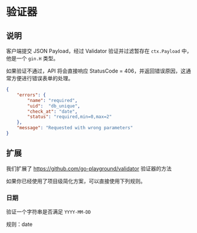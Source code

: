 # 验证器

## 说明
客户端提交 JSON Payload，经过 Validator 验证并过滤暂存在 `ctx.Payload` 中，他是一个 `gin.H` 类型。

如果验证不通过，API 将会直接响应 StatusCode = 406，并返回错误原因，这通常方便进行错误表单的处理。

```json
{
    "errors": {
        "name": "required",
        "uid":  "db_unique",
        "check_at": "date",
        "status": "required,min=0,max=2"
    },
    "message": "Requested with wrong parameters"
}
```

## 扩展

我们扩展了 https://github.com/go-playground/validator 验证器的方法

如果你已经使用了项目级简化方案，可以直接使用下列规则。

### 日期
验证一个字符串是否满足 `YYYY-MM-DD`

规则：date
